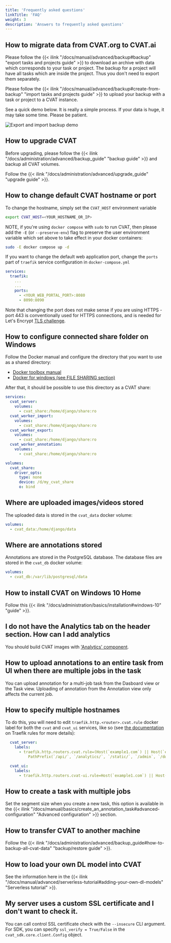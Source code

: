 ```yaml
---
title: 'Frequently asked questions'
linkTitle: 'FAQ'
weight: 3
description: 'Answers to frequently asked questions'
---
```


<!--lint disable heading-style-->

## How to migrate data from CVAT.org to CVAT.ai

Please follow the {{< ilink "/docs/manual/advanced/backup#backup" "export tasks and projects guide" >}} to
download an archive with data which corresponds to your task or project. The backup for a
project will have all tasks which are inside the project. Thus you don't need to export
them separately.

Please follow the {{< ilink "/docs/manual/advanced/backup#create-from-backup" "import tasks and projects guide" >}}
to upload your backup with a task or project to a CVAT instance.

See a quick demo below. It is really a simple process. If your data is huge, it may take some time.
Please be patient.

![Export and import backup demo](
  https://user-images.githubusercontent.com/40690625/180879954-44afcd95-1e94-451a-9a60-2f3bd6482cbf.gif)


## How to upgrade CVAT

Before upgrading, please follow the {{< ilink "/docs/administration/advanced/backup_guide" "backup guide" >}}
and backup all CVAT volumes.

Follow the {{< ilink "/docs/administration/advanced/upgrade_guide" "upgrade guide" >}}.

## How to change default CVAT hostname or port

To change the hostname, simply set the `CVAT_HOST` environment variable

```bash
export CVAT_HOST=<YOUR_HOSTNAME_OR_IP>
```
NOTE, if you're using `docker compose` with `sudo` to run CVAT, then please add the `-E` (or `--preserve-env`)
flag to preserve the user environment variable which set above to take effect in your docker containers:

```bash
sudo -E docker compose up -d
```

If you want to change the default web application port, change the `ports` part of `traefik` service configuration
in `docker-compose.yml`

```yml
services:
  traefik:
    ...
    ...
    ports:
      - <YOUR_WEB_PORTAL_PORT>:8080
      - 8090:8090
```

Note that changing the port does not make sense if you are using HTTPS - port 443 is conventionally
used for HTTPS connections, and is needed for Let's Encrypt [TLS challenge](https://doc.traefik.io/traefik/https/acme/#tlschallenge).

## How to configure connected share folder on Windows

Follow the Docker manual and configure the directory that you want to use as a shared directory:

- [Docker toolbox manual](https://docs.docker.com/toolbox/toolbox_install_windows/#optional-add-shared-directories)
- [Docker for windows (see FILE SHARING section)](https://docs.docker.com/docker-for-windows/#resources)

After that, it should be possible to use this directory as a CVAT share:

```yaml
services:
  cvat_server:
    volumes:
      - cvat_share:/home/django/share:ro
  cvat_worker_import:
    volumes:
      - cvat_share:/home/django/share:ro
  cvat_worker_export:
    volumes:
      - cvat_share:/home/django/share:ro
  cvat_worker_annotation:
    volumes:
      - cvat_share:/home/django/share:ro

volumes:
  cvat_share:
    driver_opts:
      type: none
      device: /d/my_cvat_share
      o: bind
```

## Where are uploaded images/videos stored

The uploaded data is stored in the `cvat_data` docker volume:

```yml
volumes:
  - cvat_data:/home/django/data
```

## Where are annotations stored

Annotations are stored in the PostgreSQL database. The database files are stored in the `cvat_db` docker volume:

```yml
volumes:
  - cvat_db:/var/lib/postgresql/data
```


## How to install CVAT on Windows 10 Home

Follow this {{< ilink "/docs/administration/basics/installation#windows-10" "guide" >}}.

## I do not have the Analytics tab on the header section. How can I add analytics

You should build CVAT images with ['Analytics' component](https://github.com/cvat-ai/cvat/tree/develop/components/analytics).

## How to upload annotations to an entire task from UI when there are multiple jobs in the task

You can upload annotation for a multi-job task from the Dasboard view or the Task view.
Uploading of annotation from the Annotation view only affects the current job.

## How to specify multiple hostnames

To do this, you will need to edit `traefik.http.<router>.cvat.rule` docker label for both the
`cvat` and `cvat_ui` services, like so
(see [the documentation](https://doc.traefik.io/traefik/routing/routers/#rule) on Traefik rules for more details):

```yaml
  cvat_server:
    labels:
      - traefik.http.routers.cvat.rule=(Host(`example1.com`) || Host(`example2.com`)) &&
          PathPrefix(`/api/`, `/analytics/`, `/static/`, `/admin`, `/documentation/`, `/django-rq`)

  cvat_ui:
    labels:
      - traefik.http.routers.cvat-ui.rule=Host(`example1.com`) || Host(`example2.com`)
```

## How to create a task with multiple jobs

Set the segment size when you create a new task, this option is available in the
{{< ilink "/docs/manual/basics/create_an_annotation_task#advanced-configuration" "Advanced configuration" >}}
section.

## How to transfer CVAT to another machine

Follow the
{{< ilink "/docs/administration/advanced/backup_guide#how-to-backup-all-cvat-data" "backup/restore guide" >}}.

## How to load your own DL model into CVAT

See the information here in the
{{< ilink "/docs/manual/advanced/serverless-tutorial#adding-your-own-dl-models" "Serverless tutorial" >}}.

## My server uses a custom SSL certificate and I don't want to check it.

You can call control SSL certificate check with the `--insecure` CLI argument.
For SDK, you can specify `ssl_verify = True/False` in the `cvat_sdk.core.client.Config` object.

